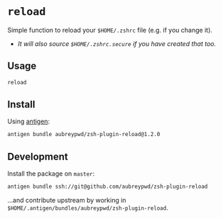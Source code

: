 # `reload`

Simple function to reload your `$HOME/.zshrc` file (e.g. if you change it).

- _It will also source `$HOME/.zshrc.secure` if you have created that too._

## Usage

```bash
reload
```

## Install

Using [antigen](https://github.com/zsh-users/antigen):

```bash
antigen bundle aubreypwd/zsh-plugin-reload@1.2.0
```

## Development

Install the package on `master`:

```bash
antigen bundle ssh://git@github.com/aubreypwd/zsh-plugin-reload
```

...and contribute upstream by working in `$HOME/.antigen/bundles/aubreypwd/zsh-plugin-reload`.